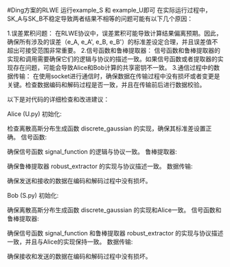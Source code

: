 #Ding方案的RLWE
运行example_S 和 example_U即可
在实际运行过程中，SK_A与SK_B不稳定导致两者结果不相等的问题可能有以下几个原因：

1.误差累积问题：
在RLWE协议中，误差累积可能导致计算结果偏离预期。因此，确保所有涉及的误差（e_A, e_A', e_B, e_B'）的标准差设定合理，并且误差值不超出可接受范围非常重要。
2.信号函数和鲁棒提取器：
信号函数和鲁棒提取器的实现和调用需要确保它们的逻辑与协议的描述一致。如果信号函数或者提取器的实现存在问题，可能会导致Alice和Bob计算的共享密钥不一致。
3.通信过程中的数据传输：
在使用socket进行通信时，确保数据在传输过程中没有损坏或者变更是关键。检查数据编码和解码过程是否一致，并且在传输前后进行数据校验。

以下是对代码的详细检查和改进建议：

Alice (U.py)
初始化:

检查离散高斯分布生成函数 discrete_gaussian 的实现，确保其标准差设置正确。
信号函数:

确保信号函数 signal_function 的逻辑与协议一致。
鲁棒提取器:

确保鲁棒提取器 robust_extractor 的实现与协议描述一致。
数据传输:

确保发送和接收的数据在编码和解码过程中没有损坏。

Bob (S.py)
初始化:

确保离散高斯分布生成函数 discrete_gaussian 的实现和Alice一致。
信号函数和鲁棒提取器:

确保信号函数 signal_function 和鲁棒提取器 robust_extractor 的实现与协议描述一致，并且与Alice的实现保持一致。
数据传输:

确保接收和发送的数据在编码和解码过程中没有损坏。